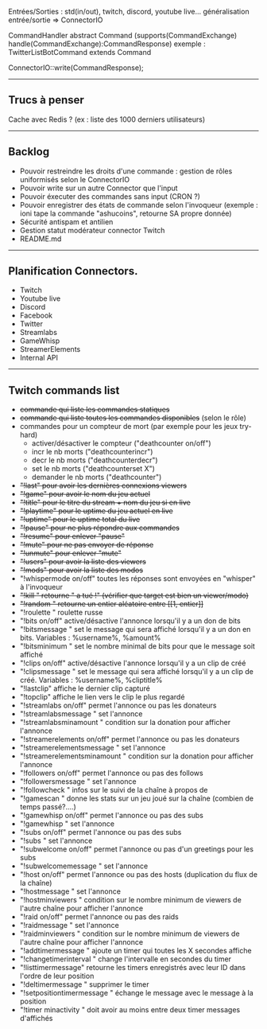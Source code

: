 
Entrées/Sorties : std(in/out), twitch, discord, youtube live...
généralisation entrée/sortie => ConnectorIO

CommandHandler
abstract Command (supports(CommandExchange) handle(CommandExchange):CommandResponse)
exemple : TwitterListBotCommand extends Command

ConnectorIO::write(CommandResponse);

-----------------------------------------
## Trucs à penser

Cache avec Redis ? (ex : liste des 1000 derniers utilisateurs)

-----------------------------------------
## Backlog

* Pouvoir restreindre les droits d'une commande : gestion de rôles uniformisés selon le ConnectorIO
* Pouvoir write sur un autre Connector que l'input
* Pouvoir éxecuter des commandes sans input (CRON ?)
* Pouvoir enregistrer des états de commande selon l'invoqueur (exemple : ioni tape la commande "ashucoins", retourne SA propre donnée)
* Sécurité antispam et antilien
* Gestion statut modérateur connector Twitch
* README.md

-----------------------------------------
## Planification Connectors.

* Twitch
* Youtube live
* Discord
* Facebook
* Twitter
* Streamlabs
* GameWhisp
* StreamerElements
* Internal API

-----------------------------------------
## Twitch commands list

* ~~commande qui liste les commandes statiques~~
* ~~commande qui liste toutes les commandes disponibles~~ (selon le rôle)
* commandes pour un compteur de mort (par exemple pour les jeux try-hard)
    * activer/désactiver le compteur ("deathcounter on/off")
    * incr le nb morts ("deathcounterincr")
    * decr le nb morts ("deathcounterdecr")
    * set le nb morts ("deathcounterset X")
    * demander le nb morts ("deathcounter")
* ~~"!last" pour avoir les dernières connexions viewers~~
* ~~"!game" pour avoir le nom du jeu actuel~~
* ~~"!title" pour le titre du stream + nom du jeu si en live~~
* ~~"!playtime" pour le uptime du jeu actuel en live~~
* ~~"!uptime" pour le uptime total du live~~
* ~~"!pause" pour ne plus répondre aux commandes~~
* ~~"!resume" pour enlever "pause"~~
* ~~"!mute" pour ne pas envoyer de réponse~~
* ~~"!unmute" pour enlever "mute"~~
* ~~"!users" pour avoir la liste des viewers~~
* ~~"!mods" pour avoir la liste des modos~~ 
* "!whispermode on/off" toutes les réponses sont envoyées en "whisper" à l'invoqueur
* ~~"!kill <target>" retourne "<invoqueur> a tué <target>!" (vérifier que target est bien un viewer/modo)~~
* ~~"!random <entier>" retourne un entier aléatoire entre [[1, entier]]~~
* "!roulette <username connected>" roulette russe
* "!bits on/off" active/désactive l'annonce lorsqu'il y a un don de bits
* "!bitsmessage <message>" set le message qui sera affiché lorsqu'il y a un don en bits. Variables : %username%, %amount%
* "!bitsminimum <entier>" set le nombre minimal de bits pour que le message soit affiché
* "!clips on/off" active/désactive l'annonce lorsqu'il y a un clip de créé
* "!clipsmessage <message>" set le message qui sera affiché lorsqu'il y a un clip de créé. Variables : %username%, %cliptitle%
* "!lastclip" affiche le dernier clip capturé
* "!topclip" affiche le lien vers le clip le plus regardé
* "!streamlabs on/off" permet l'annonce ou pas les donateurs
* "!streamlabsmessage <message>" set l'annonce
* "!streamlabsminamount <float>" condition sur la donation pour afficher l'annonce
* "!streamerelements on/off" permet l'annonce ou pas les donateurs
* "!streamerelementsmessage <message>" set l'annonce
* "!streamerelementsminamount <float>" condition sur la donation pour afficher l'annonce
* "!followers on/off" permet l'annonce ou pas des follows
* "!followersmessage <message>" set l'annonce
* "!followcheck <username>" infos sur le suivi de la chaîne à propos de <username>
* "!gamescan <gamename>" donne les stats sur un jeu joué sur la chaîne (combien de temps passé?....)
* "!gamewhisp on/off" permet l'annonce ou pas des subs
* "!gamewhisp <message>" set l'annonce
* "!subs on/off" permet l'annonce ou pas des subs
* "!subs <message>" set l'annonce
* "!subwelcome on/off" permet l'annonce ou pas d'un greetings pour les subs
* "!subwelcomemessage <message>" set l'annonce
* "!host on/off" permet l'annonce ou pas des hosts (duplication du flux de la chaîne)
* "!hostmessage <message>" set l'annonce
* "!hostminviewers <entier>" condition sur le nombre minimum de viewers de l'autre chaîne pour afficher l'annonce
* "!raid on/off" permet l'annonce ou pas des raids
* "!raidmessage <message>" set l'annonce
* "!raidminviewers <entier>" condition sur le nombre minimum de viewers de l'autre chaîne pour afficher l'annonce
* "!addtimermessage <message>" ajoute un timer qui toutes les X secondes affiche <message>
* "!changetimerinterval <seconds>" change l'intervalle en secondes du timer
* "!listtimermessage" retourne les timers enregistrés avec leur ID dans l'ordre de leur position
* "!deltimermessage <ID>" supprimer le timer <ID>
* "!setpositiontimermessage <ID> <position>" échange le message <ID> avec le message à la position <position>
* "!timer minactivity <nbmessages>" doit avoir au moins <nbmessages> entre deux timer messages d'affichés



